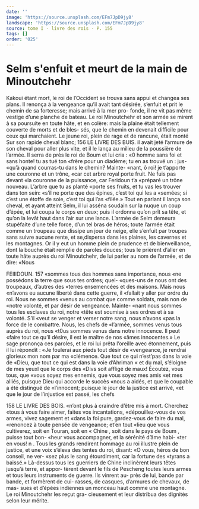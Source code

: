 ```yaml
---
date: ''
image: 'https://source.unsplash.com/EFm7JpD9jy8'
landscape: 'https://source.unsplash.com/EFm7JpD9jy8'
source: tome I - livre des rois - P. 155
tags: []
order: '025'
---
```


# Selm s'enfuit et meurt de la main de Minoutchehr

Kakoui étant mort, le roi de l’Occident se trouva
sans appui et changea ses plans. Il renonça à la vengeance qu’il avait tant désirée, s’enfuit et prit le
chemin de sa forteresse; mais arrivé à la mer pro- fonde, il ne vit pas même vestige d’une planche de bateau. Le roi Minoutchehr et son armée se mirent à sa poursuite en toute hâte, et en colère: mais la plaine était tellement couverte de morts et de bles- sés, que le chemin en devenait difficile pour ceux
qui marchaient. Le jeune roi, plein de rage et de rancune, était monté Sur son rapide cheval blanc;
156 LE LIVRE DES BUIS.
il avait jeté l’armure de son cheval pour aller plus
vite, et il le lança au milieu de la poussière de l’armée. Il serra de près le roi de Boum et lui cria :
«0 homme sans foi et sans honte! tu as tué ton «frère pour un diadème; tu en as trouvé un : jus- «qu’à quand courras-tu dans le chemin? Mainte- «nant, ô roi! je t’apporte une couronne et un trône,
«car cet arbre royal porte fruit. Ne fuis pas devant «la couronne de la puissance, car Feridoun t’a «préparé un trône nouveau. L’arbre que tu as planté
«porte ses fruits, et tu vas les trouver dans ton sein: «s’il ne porte que des épines, c’est toi qui les a
«semées; si c’est une étoffe de soie, c’est toi qui l’as
«filée.»
Tout en parlant il lança son cheval, et ayant atteint Selm, il lui asséna soudain sur la nuque un coup d’épée, et lui coupa le corps en deux; puis il ordonna qu’on prît sa tête, et qu’on la levât haut
dans l’air sur une lance. L’armée de Selm demeura
stupéfaite d’une telle force, d’un tel bras de héros;
toute l’armée était comme un troupeau que dissipe
un jour de neige, elle s’enfuit par troupes sans suivre aucune rente, et se,dispersa dans les plaines, les cavernes et les montagnes. Or il y eut un homme plein de prudence et de bienveillance, dont la bouche était remplie de paroles douces; tous le prièrent d’aller en toute hâte auprès du roi Minoutchehr, de
lui parler au nom de l’armée, et de dire: «Nous

FEIIIDOUN. 157 «sommes tous des hommes sans importance, nous
«ne possédons la terre que sous tes ordres; quel- «ques-uns de nous ont des troupeaux, d’autres des «terres ensemencées et des maisons. Mais nous «n’avons eu aucune liberté dans cette guerre, il «fallait y aller par ordre du roi. Nous ne sommes «venus au combat que comme soldats, mais non de «notre volonté, et par désir de vengeance. Mainte- «nant nous sommes tous les esclaves du roi, notre «tête est soumise à ses ordres et à sa volonté. S’il
«veut se venger et verser notre sang, nous n’avons «pas la force de le combattre. Nous, les chefs de «l’armée, sommes venus tous auprès du roi, nous
«t0us sommes venus dans notre innocence. Il peut «faire tout ce qu’il désire, il est le maître de nos
«âmes innocentes.» Le sage prononça ces paroles,
et le roi lui prêta l’oreille avec étonnement, puis il
lui répondit : «Je foulerai aux pieds tout désir de «vengeance, je rendrai glorieux mon nom par ma «clémence. Que tout ce qui n’est’pas dans la voie de
«Dieu, que tout ce qui est dans la voie d’Ahriman
« et du mal, s’éloigne de mes yeuxl que le corps des «Divs soit affligé de maux! Écoutez, vous tous, que «vous soyez mes ennemis, que vous soyez mes amis «et mes alliés, puisque Dieu qui accorde le succès «nous a aidés, et que le coupable a été distingué de «l’innocent; puisque le jour de la justice est arrivé,
«et que le jour de l’injustice est passé, les chefs

158 LE LIVRE DES BOIS. «n’ont plus à craindre d’être mis à mort. Cherchez
«tous à vous faire aimer, faites vos incantations,
«dépouillez-vous de vos armes, vivez sagement et
«dans la foi pure, gardez-vous de faire du mal, «renoncez à toute pensée de vengeance; et’en tout
«lieu que vous cultiverez, soit en Touran, soit en « Chine , soit dans le pays de Boum , puisse tout bon- «heur vous accompagner, et la sérénité d’âme habi-
«ter en vous! n .
Tous les grands rendirent hommage au roi illustre
plein de justice, et une voix s’éleva des tentes du
roi, disant: «O vous, héros de bon conseil, ne ver-
«sez plus le sang étourdiment, car la fortune des
«tyrans a baissé.» Là-dessus tous les guerriers de
Chine inclinèrent leurs têtes jusqu’à terre, et appor-
tèrent devant le fils de Pescheng toutes leurs armes
et tous leurs instruments de guerre. Ils vinrent au-
près de lui, bande par bande, et formèrent de cui-
rasses, de casques, d’armures de chevaux, de mas-
sues et d’épées indiennes un monceau haut comme
une montagne. Le roi Minoutchehr les reçut gra-
cieusement et leur distribua des dignités selon leur mérite.

